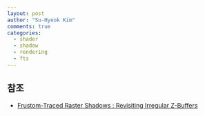 ```yaml
---
layout: post
author: "Su-Hyeok Kim"
comments: true
categories:
  - shader
  - shadow
  - rendering
  - fts
---
```


<!--
    8, 9, 110, 11
    알파 처리
    결과와 코멘트
    마무리, 앞으로?
-->

## 참조
 - [Frustom-Traced Raster Shadows : Revisiting Irregular Z-Buffers](https://drive.google.com/file/d/0B0ExLmGRBQMdM0Q5V3BuZUJIaGs/edit)
